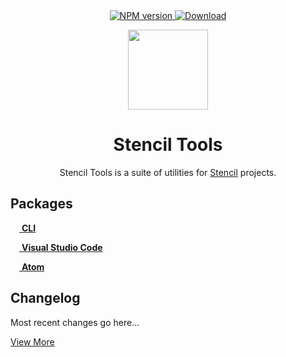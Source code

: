 <div align="center">
	<a href="https://npmjs.org/package/@stencil-tools/cli">
    <img src="https://img.shields.io/npm/v/@stencil-tools/cli.svg?style=flat-square" alt="NPM version" />
  </a>
	<a href="https://npmjs.org/package/@stencil-tools/cli">
    <img src="https://img.shields.io/npm/dt/@stencil-tools/cli.svg?style=flat-square" alt="Download" />
  </a>
</div>

<p align="center">
	<img src="https://raw.githubusercontent.com/natemoo-re/stencil-tools/master/assets/logo.svg?sanitize=true" width="128" height="128">
</p>
<h1 align="center">Stencil Tools</h1>
<p align="center">Stencil Tools is a suite of utilities for <a href="https://stenciljs.com">Stencil</a> projects.</p>

## Packages

[<img src="https://raw.githubusercontent.com/natemoo-re/stencil-tools/master/.github/assets/targets/cli.svg?sanitize=true" width="14" height="14"> **CLI**](./packages/cli)

[<img src="https://raw.githubusercontent.com/natemoo-re/stencil-tools/master/.github/assets/targets/vscode.svg?sanitize=true" width="14" height="14"> **Visual Studio Code**](./extensions/vscode)

[<img src="https://raw.githubusercontent.com/natemoo-re/stencil-tools/master/.github/assets/targets/atom.svg?sanitize=true" width="14" height="14"> **Atom**](./extensions/atom)

## Changelog
Most recent changes go here...

[View More](./CHANGELOG.md)
